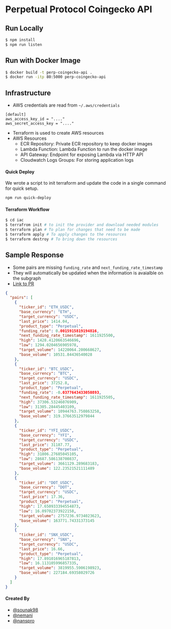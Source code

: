 # Perpetual Protocol Coingecko API

## Run Locally

```sh
$ npm install
$ npm run listen
```

## Run with Docker Image

```sh
$ docker build -t perp-coingecko-api .
$ docker run -itp 80:5000 perp-coingecko-api
```

## Infrastructure

- AWS credentials are read from `~/.aws/credentials`

```
[default]
aws_access_key_id = "...."
aws_secret_access_key = "...."
```

- Terraform is used to create AWS resources
- AWS Resources
  - ECR Repository: Private ECR repository to keep docker images
  - Lambda Function: Lambda Function to run the docker image
  - API Gateway: Endpoint for exposing Lambda via HTTP API
  - Cloudwatch Logs Groups: For storing application logs

#### Quick Deploy

We wrote a script to init terraform and update the code in a single command for quick setup.

```sh
npm run quick-deploy
```

#### Terraform Workflow

```sh
$ cd iac
$ terrafrom init # to init the provider and download needed modules
$ terraform plan # To plan for changes that need to be made
$ terraform apply # To apply changes to the resources
$ terraform destroy # To bring down the resources
```

## Sample Response

- Some pairs are missing `funding_rate` and `next_funding_rate_timestamp`
- They will automatically be updated when the information is avaialble on the subgraph
- [Link to PR](https://github.com/perpetual-protocol/perp-position-subgraph/pull/6)

```json
{
  "pairs": [
    {
      "ticker_id": "ETH_USDC",
      "base_currency": "ETH",
      "target_currency": "USDC",
      "last_price": 1414.04,
      "product_type": "Perpetual",
      "funding_rate": 0.0015915819194816,
      "next_funding_rate_timestamp": 1611925500,
      "high": 1428.4120663546696,
      "low": 1294.0204656905978,
      "target_volume": 14220064.200668627,
      "base_volume": 10531.84436540028
    },
    {
      "ticker_id": "BTC_USDC",
      "base_currency": "BTC",
      "target_currency": "USDC",
      "last_price": 37252.8,
      "product_type": "Perpetual",
      "funding_rate": -0.0377643433050893,
      "next_funding_rate_timestamp": 1611925505,
      "high": 37306.53246076909,
      "low": 31305.28445403109,
      "target_volume": 10944763.750863258,
      "base_volume": 319.37663512979844
    },
    {
      "ticker_id": "YFI_USDC",
      "base_currency": "YFI",
      "target_currency": "USDC",
      "last_price": 31187.77,
      "product_type": "Perpetual",
      "high": 31806.27685045105,
      "low": 28687.586138700837,
      "target_volume": 3661129.289683183,
      "base_volume": 122.23521521111489
    },
    {
      "ticker_id": "DOT_USDC",
      "base_currency": "DOT",
      "target_currency": "USDC",
      "last_price": 17.36,
      "product_type": "Perpetual",
      "high": 17.650933394554873,
      "low": 16.09702373922158,
      "target_volume": 2757236.9734023623,
      "base_volume": 163771.74331373145
    },
    {
      "ticker_id": "SNX_USDC",
      "base_currency": "SNX",
      "target_currency": "USDC",
      "last_price": 16.66,
      "product_type": "Perpetual",
      "high": 17.891016965187813,
      "low": 16.113105996857335,
      "target_volume": 3819955.5906198923,
      "base_volume": 227184.69358029726
    }
  ]
}
```

#### Created By

- [@sounak98](https://github.com/sounak98)
- [@nemani](https://github.com/nemani)
- [@nanspro](https://github.com/nanspro)
